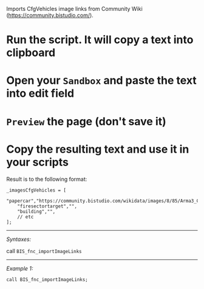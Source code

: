Imports CfgVehicles image links from Community Wiki (https://community.bistudio.com/).
# Run the script. It will copy a text into clipboard
# Open your `Sandbox` and paste the text into edit field
# `Preview` the page (don't save it)
# Copy the resulting text and use it in your scripts

Result is to the following format:

```sqf
_imagesCfgVehicles = [
	"papercar","https://community.bistudio.com/wikidata/images/8/85/Arma3_CfgVehicles_PaperCar.jpg",
	"firesectortarget","",
	"building","",
	// etc
];
```


---
*Syntaxes:*

call `BIS_fnc_importImageLinks`

---
*Example 1:*

```sqf
call BIS_fnc_importImageLinks;
```